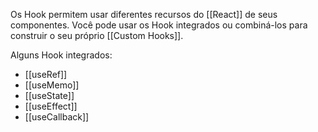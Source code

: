 Os Hook permitem usar diferentes recursos do [[React]] de seus componentes. Você pode usar os Hook integrados ou combiná-los para construir o seu próprio [[Custom Hooks]]. 

Alguns Hook integrados:
- [[useRef]]
- [[useMemo]]
- [[useState]]
- [[useEffect]]
- [[useCallback]]